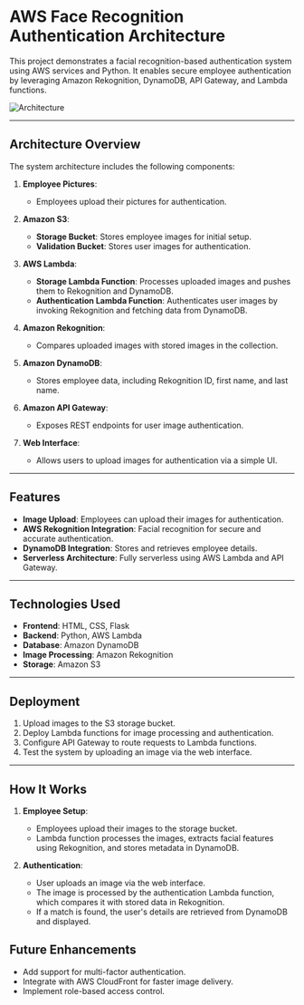 # AWS Face Recognition Authentication Architecture

This project demonstrates a facial recognition-based authentication system using AWS services and Python. It enables secure employee authentication by leveraging Amazon Rekognition, DynamoDB, API Gateway, and Lambda functions.

![Architecture](https://github.com/user-attachments/assets/973b32e3-6e94-498f-bde1-78856de698e3)

---

## **Architecture Overview**

The system architecture includes the following components:

1. **Employee Pictures**:
   - Employees upload their pictures for authentication.

2. **Amazon S3**:
   - **Storage Bucket**: Stores employee images for initial setup.
   - **Validation Bucket**: Stores user images for authentication.

3. **AWS Lambda**:
   - **Storage Lambda Function**: Processes uploaded images and pushes them to Rekognition and DynamoDB.
   - **Authentication Lambda Function**: Authenticates user images by invoking Rekognition and fetching data from DynamoDB.

4. **Amazon Rekognition**:
   - Compares uploaded images with stored images in the collection.

5. **Amazon DynamoDB**:
   - Stores employee data, including Rekognition ID, first name, and last name.

6. **Amazon API Gateway**:
   - Exposes REST endpoints for user image authentication.

7. **Web Interface**:
   - Allows users to upload images for authentication via a simple UI.

---

## **Features**

- **Image Upload**: Employees can upload their images for authentication.
- **AWS Rekognition Integration**: Facial recognition for secure and accurate authentication.
- **DynamoDB Integration**: Stores and retrieves employee details.
- **Serverless Architecture**: Fully serverless using AWS Lambda and API Gateway.

---

## **Technologies Used**

- **Frontend**: HTML, CSS, Flask
- **Backend**: Python, AWS Lambda
- **Database**: Amazon DynamoDB
- **Image Processing**: Amazon Rekognition
- **Storage**: Amazon S3

---

## **Deployment**

1. Upload images to the S3 storage bucket.
2. Deploy Lambda functions for image processing and authentication.
3. Configure API Gateway to route requests to Lambda functions.
4. Test the system by uploading an image via the web interface.

---

## **How It Works**

1. **Employee Setup**:
   - Employees upload their images to the storage bucket.
   - Lambda function processes the images, extracts facial features using Rekognition, and stores metadata in DynamoDB.

2. **Authentication**:
   - User uploads an image via the web interface.
   - The image is processed by the authentication Lambda function, which compares it with stored data in Rekognition.
   - If a match is found, the user's details are retrieved from DynamoDB and displayed.

## **Future Enhancements**

- Add support for multi-factor authentication.
- Integrate with AWS CloudFront for faster image delivery.
- Implement role-based access control.


